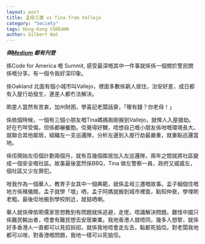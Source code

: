 ```yaml
---
layout: post
title: 孟母三遷 vs Tina from Vallejo
category: "Society"
tags: Hong-Kong CODE4HK
author: Gilbert Wat
---
```

***係[Medium](https://medium.com/@gilbertwat/%E5%AD%9F%E6%AF%8D%E4%B8%89%E9%81%B7-vs-tina-from-vallejo-e07d48edfe9#.eaaxm1lue) 都有刋登***

係Code for America 嘅 Summit, 感受最深嘅其中一件事就係係一個關於警民關係嘅分享。有一個令我好深印象。

係Oakland 北面有個小城市叫Vallejo，裡面多數係窮人居住，治安好差，成日都有入屋行劫發生，連差人都冇法解決。

啲差人當然有苦衷，加州財困，學喜記老闆話齋，「哪有錢？你老母！」

係依個時候，一個有三個小朋友嘅Tina媽媽剛剛搬到Vallejo，就俾人入屋搶劫。好在冇咩受傷，但係都嚇餐飽。佢覺得好嬲，唔想自己嘅小朋友係咁嘅環境長大。就聯合其他鄰居，組織左一支巡邏隊，分析左邊到入屋行劫最嚴重，就重點巡邏當地。

係佢開始左佢個計劃兩個月，就有百幾個鄰居加入左巡邏隊，兩年之間就將社區變成一個安全嘅社區。故事最後當然係BBQ，Tina 做左警察一員，政府又威威左，個社區又少左罪犯。

咁我作為一個華人，教育子女其中一個典範，就係孟母三遷嘅故事。孟子細個住嘅地方係殯儀館，孟子就學「壞」哂，孟子阿媽就搬到城市裡面，點知仲衰，學埋啲老粗。最後佢地搬到學校附近，就掂哂喇。

華人就係俾依啲儒家思想教到有問題就係逃避，走佬，唔識解決問題。難怪中國只係難民輸出者，唔會有難民想去安居樂業。我地香港人就唔同，幾多人想黎，就係好多香港人一直都可以見招拆招，就係我地唔會走左去，點都死掂佢。對老闆我地都可以咁，對香港嘅問題，我地一樣可以死掂佢。

